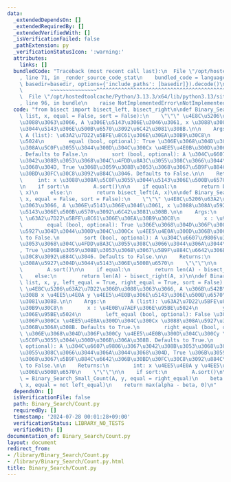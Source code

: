 ```yaml
---
data:
  _extendedDependsOn: []
  _extendedRequiredBy: []
  _extendedVerifiedWith: []
  _isVerificationFailed: false
  _pathExtension: py
  _verificationStatusIcon: ':warning:'
  attributes:
    links: []
  bundledCode: "Traceback (most recent call last):\n  File \"/opt/hostedtoolcache/Python/3.13.3/x64/lib/python3.13/site-packages/onlinejudge_verify/documentation/build.py\"\
    , line 71, in _render_source_code_stat\n    bundled_code = language.bundle(stat.path,\
    \ basedir=basedir, options={'include_paths': [basedir]}).decode()\n          \
    \         ~~~~~~~~~~~~~~~^^^^^^^^^^^^^^^^^^^^^^^^^^^^^^^^^^^^^^^^^^^^^^^^^^^^^^^^^^^^^^^^^^\n\
    \  File \"/opt/hostedtoolcache/Python/3.13.3/x64/lib/python3.13/site-packages/onlinejudge_verify/languages/python.py\"\
    , line 96, in bundle\n    raise NotImplementedError\nNotImplementedError\n"
  code: "from bisect import bisect_left, bisect_right\n\ndef Binary_Search_Small_Count(A:\
    \ list, x, equal = False, sort = False):\n    \"\"\" \u4E8C\u5206\u63A2\u7D22\u306B\
    \u3088\u3063\u3066, A \u306E\u5143\u306E\u3046\u3061, x \u3088\u308A\u5C0F\u3055\
    \u3044\u5143\u306E\u500B\u6570\u3092\u6C42\u3081\u308B.\n\n    Args:\n       \
    \ A (list): \u63A2\u7D22\u5BFE\u8C61\u306E\u30EA\u30B9\u30C8\n        x : \u95BE\
    \u5024\n        equal (bool, optional): True \u306E\u3068\u304D\u306F\u300Cx \u3088\
    \u308A\u5C0F\u3055\u3044\u300D\u304C\u300Cx \u4EE5\u4E0B\u300D\u306B\u306A\u308B\
    . Defaults to False.\n        sort (bool, optional): A \u304C\u6607\u9806\u3067\
    \u3042\u308B\u3053\u3068\u304C\u4FDD\u8A3C\u3055\u308C\u3066\u3044\u306A\u3044\
    \u3068\u304D, True \u306B\u3059\u308B\u3053\u3068\u3067\u5B9F\u884C\u6642\u306B\
    \u30BD\u30FC\u30C8\u3092\u884C\u3046. Defaults to False.\n\n    Returns:\n   \
    \     int: x \u3088\u308A\u5C0F\u3055\u3044\u5143\u306E\u500B\u6570\n    \"\"\"\
    \n    if sort:\n        A.sort()\n\n    if equal:\n        return bisect_right(A,\
    \ x)\n    else:\n        return bisect_left(A, x)\n\ndef Binary_Search_Big_Count(A,\
    \ x, equal = False, sort = False):\n    \"\"\" \u4E8C\u5206\u63A2\u7D22\u306B\u3088\
    \u3063\u3066, A \u306E\u5143\u306E\u3046\u3061, x \u3088\u308A\u5927\u304D\u3044\
    \u5143\u306E\u500B\u6570\u3092\u6C42\u3081\u308B.\n\n    Args:\n        A (list):\
    \ \u63A2\u7D22\u5BFE\u8C61\u306E\u30EA\u30B9\u30C8\n        x : \u95BE\u5024\n\
    \        equal (bool, optional): True \u306E\u3068\u304D\u306F\u300Cx \u3088\u308A\
    \u5927\u304D\u3044\u300D\u304C\u300Cx \u4EE5\u4E0A\u300D\u306B\u306A\u308B. Defaults\
    \ to False.\n        sort (bool, optional): A \u304C\u6607\u9806\u3067\u3042\u308B\
    \u3053\u3068\u304C\u4FDD\u8A3C\u3055\u308C\u3066\u3044\u306A\u3044\u3068\u304D\
    , True \u306B\u3059\u308B\u3053\u3068\u3067\u5B9F\u884C\u6642\u306B\u30BD\u30FC\
    \u30C8\u3092\u884C\u3046. Defaults to False.\n\n    Returns:\n        int: x \u3088\
    \u308A\u5927\u304D\u3044\u5143\u306E\u500B\u6570\n    \"\"\"\n\n    if sort:\n\
    \        A.sort()\n\n    if equal:\n        return len(A) - bisect_left(A, x)\n\
    \    else:\n        return len(A) - bisect_right(A, x)\n\ndef Binary_Search_Range_Count(A:\
    \ list, x, y, left_equal = True, right_equal = True, sort = False):\n    \"\"\"\
    \ \u4E8C\u5206\u63A2\u7D22\u306B\u3088\u3063\u3066, A \u306B\u542B\u307E\u308C\
    \u308B x \u4EE5\u4E0A y \u4EE5\u4E0B\u306E\u5143\u306E\u500B\u6570\u3092\u6C42\
    \u3081\u308B.\n\n    Args:\n        A (list): \u63A2\u7D22\u5BFE\u8C61\u306E\u30EA\
    \u30B9\u30C8\n        x : \u4E0B\u7AEF\u306E\u95BE\u5024\n        y : \u4E0A\u7AEF\
    \u306E\u95BE\u5024\n        left_equal (bool, optional): False \u306E\u3068\u304D\
    \u306F\u300Cx \u4EE5\u4E0A\u300D\u304C\u300Cx \u3088\u308A\u5927\u304D\u3044\u300D\
    \u306B\u306A\u308B. Defaults to True.\n        right_equal (bool, optional): False\
    \ \u306E\u3068\u304D\u306F\u300Cy \u4EE5\u4E0B\u300D\u304C\u300Cy \u3088\u308A\
    \u5C0F\u3055\u3044\u300D\u306B\u306A\u308B. Defaults to True.\n        sort (bool,\
    \ optional): A \u304C\u6607\u9806\u3067\u3042\u308B\u3053\u3068\u304C\u4FDD\u8A3C\
    \u3055\u308C\u3066\u3044\u306A\u3044\u3068\u304D, True \u306B\u3059\u308B\u3053\
    \u3068\u3067\u5B9F\u884C\u6642\u306B\u30BD\u30FC\u30C8\u3092\u884C\u3046. Defaults\
    \ to False.\n\n    Returns:\n        int: x \u4EE5\u4E0A y \u4EE5\u4E0B\u306E\u5143\
    \u306E\u500B\u6570\n    \"\"\"\n\n    if sort:\n        A.sort()\n\n    alpha\
    \ = Binary_Search_Small_Count(A, y, equal = right_equal)\n    beta = Binary_Search_Small_Count(A,\
    \ x, equal = not left_equal)\n    return max(alpha - beta, 0)\n"
  dependsOn: []
  isVerificationFile: false
  path: Binary_Search/Count.py
  requiredBy: []
  timestamp: '2024-07-28 00:01:28+09:00'
  verificationStatus: LIBRARY_NO_TESTS
  verifiedWith: []
documentation_of: Binary_Search/Count.py
layout: document
redirect_from:
- /library/Binary_Search/Count.py
- /library/Binary_Search/Count.py.html
title: Binary_Search/Count.py
---
```

